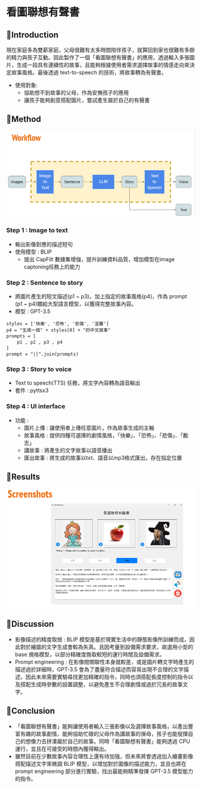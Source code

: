 # 看圖聯想有聲書

## :small_blue_diamond:Introduction

現在家庭多為雙薪家庭，父母很難有太多時間陪伴孩子，就算回到家也很難有多餘的精力與孩子互動。因此製作了一個「看圖聯想有聲書」的應用，透過輸入多張圖片，生成一段具有連續性的故事，且能夠根據使用者需求選擇故事的情感走向來決定故事風格。最後透過 text-to-speech 的技術，將故事轉為有聲書。

* 使用對象:
    - 協助想不到故事的父母，作為安撫孩子的應用
    - 讓孩子能夠創意搭配圖片，嘗試產生屬於自己的有聲書


## :small_blue_diamond:Method
![](https://github.com/jaifenny/Audiobook/blob/main/picture/1.png)

### Step 1 : Image to text
* 輸出影像對應的描述短句
* 使用模型 : BLIP
    * 提出 CapFilt 數據集增強，提升訓練資料品質，增加模型在image captoning任務上的能力

### Step 2 : Sentence to story
* 將圖片產生的短文描述(p1 ~ p3)，加上指定的故事風格(p4)，作為 prompt (p1 ~ p4)餵給大型語言模型，以獲得完整故事內容。
* 模型 : GPT-3.5
```
styles = ['快樂', '恐怖', '悲傷', '溫馨'] 
p4 = "生成一個" + styles[0] + "的中文故事" 
prompts = [
    p1 , p2 , p3 , p4
]
prompt = "||".join(prompts)
```

### Step 3 : Story to voice
* Text to speech(TTS) 任務，將文字內容轉為語音輸出
* 套件 : pyttsx3

### Step 4 : UI interface
* 功能 : 
    * 圖片上傳 : 讓使用者上傳任意圖片，作為故事生成的主軸
    * 故事風格 : 提供四種可選擇的劇情風格，「快樂」、「恐怖」、「悲傷」、「勵志」
    * 講故事 :  將產生的文字故事以語音播出
    * 匯出故事 : 將生成的故事以txt、語音以mp3格式匯出，存在指定位置

## :small_blue_diamond:Results

![](https://github.com/jaifenny/Audiobook/blob/main/picture/2.png)


## :small_orange_diamond:Discussion

- 影像描述的精度取捨 : BLIP 模型是基於現實生活中的靜態影像所訓練而成，因此對於繪圖的文字生成會較為失真。且因考量到設備需求要求，故選用小型的 base 規格模型，以部分精確度換取較短的運行時間及設備需求。 
- Prompt engineering : 在影像間關聯性本身就較差，或是圖片轉文字時產生的描述過於詳細時，GPT-3.5 會為了盡量符合描述而容易出現不合理的文字描述，因此未來需要實驗尋找更加精確的指令，同時也須搭配長度控制的指令以及搭配生成時參數的設置調整，以避免產生不合理劇情或過於冗長的故事文字。

## :small_orange_diamond:Conclusion

- 「看圖聯想有聲書」能夠讓使用者輸入三張影像以及選擇故事風格，以產出豐富有趣的故事劇情，能夠協助忙碌的父母作為講故事的保母，孩子也能發揮自己的想像力去拼湊屬於自己的故事。同時「看圖聯想有聲書」能夠透過 CPU 運行，並且在可接受的時間內獲得輸出。
- 雖然目前在少數故事內容合理性上還有待加強，但未來將會透過加入繪畫影像搭配描述文字來微調 BLIP 模型，以增加對於圖像的描述能力，並且也將在 prompt engineering 部分進行實驗，找出最能夠精準發揮 GPT-3.5 模型能力的指令。

